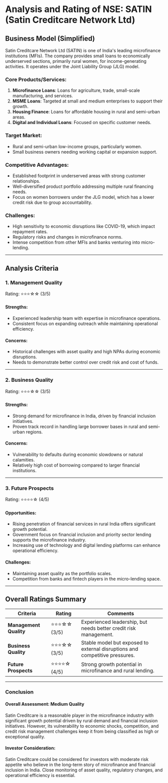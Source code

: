 # Analysis and Rating of NSE: SATIN (Satin Creditcare Network Ltd)
## Business Model (Simplified)
Satin Creditcare Network Ltd (SATIN) is one of India's leading microfinance institutions (MFIs). The company provides small loans to economically underserved sections, primarily rural women, for income-generating activities. It operates under the Joint Liability Group (JLG) model.

### Core Products/Services:
1. **Microfinance Loans**: Loans for agriculture, trade, small-scale manufacturing, and services.
2. **MSME Loans**: Targeted at small and medium enterprises to support their growth.
3. **Housing Finance**: Loans for affordable housing in rural and semi-urban areas.
4. **Digital and Individual Loans**: Focused on specific customer needs.

### Target Market:
- Rural and semi-urban low-income groups, particularly women.
- Small business owners needing working capital or expansion support.

### Competitive Advantages:
- Established footprint in underserved areas with strong customer relationships.
- Well-diversified product portfolio addressing multiple rural financing needs.
- Focus on women borrowers under the JLG model, which has a lower credit risk due to group accountability.

### Challenges:
- High sensitivity to economic disruptions like COVID-19, which impact repayment rates.
- Regulatory risks and changes in microfinance norms.
- Intense competition from other MFIs and banks venturing into micro-lending.

---

## Analysis Criteria
### 1. Management Quality  
Rating: ⭐⭐⭐☆☆ (3/5)  
#### Strengths:
- Experienced leadership team with expertise in microfinance operations.
- Consistent focus on expanding outreach while maintaining operational efficiency.
#### Concerns:
- Historical challenges with asset quality and high NPAs during economic disruptions.
- Needs to demonstrate better control over credit risk and cost of funds.

---

### 2. Business Quality  
Rating: ⭐⭐⭐☆☆ (3/5)  
#### Strengths:
- Strong demand for microfinance in India, driven by financial inclusion initiatives.
- Proven track record in handling large borrower bases in rural and semi-urban regions.
#### Concerns:
- Vulnerability to defaults during economic slowdowns or natural calamities.
- Relatively high cost of borrowing compared to larger financial institutions.

---

### 3. Future Prospects  
Rating: ⭐⭐⭐⭐☆ (4/5)  
#### Opportunities:
- Rising penetration of financial services in rural India offers significant growth potential.
- Government focus on financial inclusion and priority sector lending supports the microfinance industry.
- Increasing use of technology and digital lending platforms can enhance operational efficiency.
#### Challenges:
- Maintaining asset quality as the portfolio scales.
- Competition from banks and fintech players in the micro-lending space.

---

## Overall Ratings Summary  
| **Criteria**          | **Rating**          | **Comments**                                                                 |
|------------------------|---------------------|-------------------------------------------------------------------------------|
| **Management Quality** | ⭐⭐⭐☆☆ (3/5)         | Experienced leadership, but needs better credit risk management.             |
| **Business Quality**   | ⭐⭐⭐☆☆ (3/5)         | Stable model but exposed to external disruptions and competitive pressures.   |
| **Future Prospects**   | ⭐⭐⭐⭐☆ (4/5)         | Strong growth potential in microfinance and rural lending.                    |

---

### Conclusion  
#### Overall Assessment: Medium Quality  
Satin Creditcare is a reasonable player in the microfinance industry with significant growth potential driven by rural demand and financial inclusion initiatives. However, its vulnerability to economic shocks, competition, and credit risk management challenges keep it from being classified as high or exceptional quality.

#### Investor Consideration:  
Satin Creditcare could be considered for investors with moderate risk appetite who believe in the long-term story of microfinance and financial inclusion in India. Close monitoring of asset quality, regulatory changes, and operational efficiency is essential.
